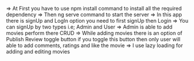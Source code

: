 
=> At First you have to use npm install command to install all the required dependency
=> Then ng serve command to start the server
=> In this app there is signUp and LogIn option you need to first signUp then Login 
=> You can signUp by two types i.e; Admin and User
=> Admin is able to add movies perform there CRUD 
=> While adding movies there is an option of Publish Review toggle button if you toggle this button then only user will able to add comments, ratings and like the movie
=> I use lazy loading for adding and editing movies